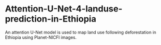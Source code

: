 # Attention-U-Net-4-landuse-prediction-in-Ethiopia
An attention U-Net model is used to map land use following deforestation in Ethiopia using Planet-NICFI images.
